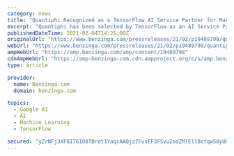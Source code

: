 ```yaml
---
category: news
title: "Quantiphi Recognized as a TensorFlow AI Service Partner for Machine Learning Led Enterprise Transformation"
excerpt: "Quantiphi has been selected by TensorFlow as an AI Service Partner to enable businesses across industries to benefit from AI-based systems and help them innovate faster,"
publishedDateTime: 2021-02-04T14:25:00Z
originalUrl: "https://www.benzinga.com/pressreleases/21/02/p19489798/quantiphi-recognized-as-a-tensorflow-ai-service-partner-for-machine-learning-led-enterprise-transf"
webUrl: "https://www.benzinga.com/pressreleases/21/02/p19489798/quantiphi-recognized-as-a-tensorflow-ai-service-partner-for-machine-learning-led-enterprise-transf"
ampWebUrl: "https://amp.benzinga.com/amp/content/19489798"
cdnAmpWebUrl: "https://amp-benzinga-com.cdn.ampproject.org/c/s/amp.benzinga.com/amp/content/19489798"
type: article

provider:
  name: Benzinga.com
  domain: benzinga.com

topics:
  - Google AI
  - AI
  - Machine Learning
  - TensorFlow

secured: "yZrNFj3XP8I76IO8TBret1YaqcAAQjz7FusEF3FSvu2odZMlEllBcfqwS0yUngmAOcN0QR5GfNDt4Q4yFssyXJLaR4zMlPAMgwBYONt7bBbtFLQq2oZ8NrkmR3UnrxP2o3f0K1xqVZoCvavHAoHj+M5awj0w2F171VbodXay6VnzsQkA8+JFOglBsZOLpOgc52WxC3Z6DtzyBNTf0miuza/jJj2Gmr0f3/X3F0u9v1VeAKvm1TSDwuFdL3AoggtL6Kp4W7JolFeJcwAx9iSFFDDAXqy6/V1AMuHX5d6M9WucEoKZhlYgSQVxTu4r7oDfrcfhAPQUT5TSAs7GESo08OyWK60BPZfpjuAk5zUxge8=;XmM8japY8rlW61LaDbJnIQ=="
---
```


